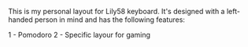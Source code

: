 This is my personal layout for Lily58 keyboard. It's designed with a left-handed person in mind and has the following features:

1 - Pomodoro
2 - Specific layour for gaming
